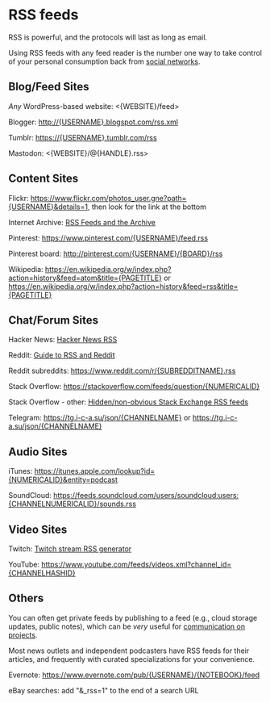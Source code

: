 
# RSS feeds

RSS is powerful, and the protocols will last as long as email.

Using RSS feeds with any feed reader is the number one way to take control of your personal consumption back from [social networks](networks-social.md).

## Blog/Feed Sites

*Any* WordPress-based website: <{WEBSITE}/feed>

Blogger: <http://{USERNAME}.blogspot.com/rss.xml>

Tumblr: <https://{USERNAME}.tumblr.com/rss>

Mastodon: <{WEBSITE}/@{HANDLE}.rss>

## Content Sites

Flickr: <https://www.flickr.com/photos_user.gne?path={USERNAME}&details=1>, then look for the link at the bottom

Internet Archive: [RSS Feeds and the Archive](https://archive.org/help/rss.php)

Pinterest: <https://www.pinterest.com/{USERNAME}/feed.rss>

Pinterest board: <http://pinterest.com/{USERNAME}/{BOARD}/rss>

Wikipedia: <https://en.wikipedia.org/w/index.php?action=history&feed=atom&title={PAGETITLE}> or <https://en.wikipedia.org/w/index.php?action=history&feed=rss&title={PAGETITLE}>

## Chat/Forum Sites

Hacker News: [Hacker News RSS](https://hnrss.github.io/)

Reddit: [Guide to RSS and Reddit](https://www.reddit.com/r/pathogendavid/comments/tv8m9/pathogendavids_guide_to_rss_and_reddit/)

Reddit subreddits: <https://www.reddit.com/r/{SUBREDDITNAME}.rss>

Stack Overflow: <https://stackoverflow.com/feeds/question/{NUMERICALID}>

Stack Overflow - other: [Hidden/non-obvious Stack Exchange RSS feeds](https://meta.stackexchange.com/questions/151519/what-other-hidden-or-inobvious-rss-feeds-are-available-on-stack-exchange-and-its)

Telegram: <https://tg.i-c-a.su/json/{CHANNELNAME}> or <https://tg.i-c-a.su/json/{CHANNELNAME}>

## Audio Sites

iTunes: <https://itunes.apple.com/lookup?id={NUMERICALID}&entity=podcast>

SoundCloud: <https://feeds.soundcloud.com/users/soundcloud:users:{CHANNELNUMERICALID}/sounds.rss>

## Video Sites

Twitch: [Twitch stream RSS generator](https://twitchrss.appspot.com/)

YouTube: <https://www.youtube.com/feeds/videos.xml?channel_id={CHANNELHASHID}>

## Others

You can often get private feeds by publishing to a feed (e.g., cloud storage updates, public notes), which can be *very* useful for [communication on projects](mgmt-communication.md).

Most news outlets and independent podcasters have RSS feeds for their articles, and frequently with curated specializations for your convenience.

Evernote: <https://www.evernote.com/pub/{USERNAME}/{NOTEBOOK}/feed>

eBay searches: add "&_rss=1" to the end of a search URL
